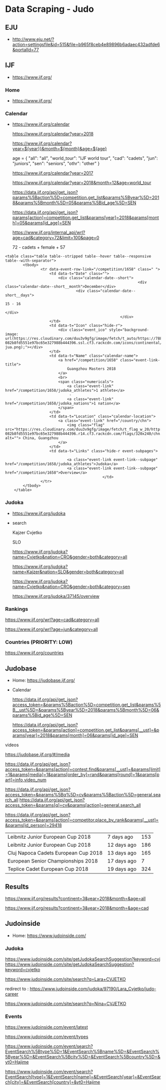 # Data Scraping - Judo

## EJU

*   http://www.eju.net/?action=settingsfile&id=515&file=b965f8ceb4e89896b6adaec432adfde6&portalId=77

## IJF 

*   https://www.ijf.org/

### Home

*   https://www.ijf.org/

### Calendar

*   https://www.ijf.org/calendar

    https://www.ijf.org/calendar?year=2018

    https://www.ijf.org/calendar?year=${year}}&month=${month}&age=${age}

    age = 
    { 
        "all": "all",
        "world_tour": "IJF world tour", 
        "cad": "cadets",
        "jun": "juniors",
        "sen": "seniors",
        "othr": "other"
    }

    https://www.ijf.org/calendar?year=2017

    https://www.ijf.org/calendar?year=2018&month=12&age=world_tour

    https://data.ijf.org/api/get_json?params%5Baction%5D=competition.get_list&params%5Byear%5D=2018&params%5Bmonth%5D=05&params%5Bid_age%5D=SEN

    https://data.ijf.org/api/get_json?params[action]=competition.get_list&params[year]=2018&params[month]=05&params[id_age]=SEN

    https://www.ijf.org/internal_api/wrl?age=cad&category=72&limit=100&page=0

    72 - cadets + female + 57


```
<table class="table table--stripped table--hover table--responsive table--with-separator">
        <tbody>
                <tr data-event-row-link="/competition/1658" class=" ">
                    <td data-t="Date" class="">
                        <div class="calendar-date--short">
                                                            <div class="calendar-date--short__month">December</div>
                                <div class="calendar-date--short__days">
                                                                            15 - 16
                                                                    </div>
                                                    </div>
                    </td>
                    <td data-t="Icon" class="hide-r">
                        <div class="event_ico" style="background-image: url(https://res.cloudinary.com/duu3v9gfg/image/fetch/t_auto/https://78884ca60822a34fb0e6-082b8fd5551e97bc65e327988b444396.ssl.cf3.rackcdn.com/icons/continental/logo-jua.png);"></div>
                    </td>
                    <td data-t="Name" class="calendar-name">
                        <a href="/competition/1658" class="event-link-title">
                            Guangzhou Masters 2018
                        </a>
                        <br>
                        <span class="numericals">
                            <a class="event-link" href="/competition/1658/judoka_athletes">1 athlete</a>
                             - 
                            <a class="event-link" href="/competition/1658/judoka_nations">1 nation</a>
                        </span>
                    </td>
                    <td data-t="Location" class="calendar-location">
                        <a class="event-link" href="/country/chn">
                            <img class="flag" src="https://res.cloudinary.com/duu3v9gfg/image/fetch/t_flag_w_20/http://99e89a50309ad79ff91d-082b8fd5551e97bc65e327988b444396.r14.cf3.rackcdn.com/flags/320x240/chn.png" alt=""> China, Guangzhou
                        </a>
                    </td>
                    <td data-t="Links" class="hide-r event-subpages">
                                                    
                            <a class="event-link event-link--subpage" href="/competition/1658/judoka_athletes">Judoka</a>
                            <a class="event-link event-link--subpage" href="/competition/1658">Overview</a>
                                            </td>
                </tr>
        </tbody>
    </table>
```

### Judoka 

*    https://www.ijf.org/judoka

*   search 

    Kajzer
    Cvjetko 

    SLO

    https://www.ijf.org/judoka?name=Cvjetko&nation=CRO&gender=both&category=all

    https://www.ijf.org/judoka?name=Kajzer&nation=SLO&gender=both&category=all

    https://www.ijf.org/judoka?name=Cvjetko&nation=CRO&gender=both&category=sen

    https://www.ijf.org/judoka/37145/overview



### Rankings

https://www.ijf.org/wrl?age=cad&category=all

https://www.ijf.org/wrl?age=jun&category=all


### Countries (PRIORITY: LOW)

https://www.ijf.org/countries


## Judobase

*   Home: https://judobase.ijf.org/

*   Calendar

    https://data.ijf.org/api/get_json?access_token=&params%5Baction%5D=competition.get_list&params%5B__ust%5D=&params%5Byear%5D=2018&params%5Bmonth%5D=06&params%5Bid_age%5D=SEN

    https://data.ijf.org/api/get_json?access_token=&params[action]=competition.get_list&params[__ust]=&params[year]=2018&params[month]=06&params[id_age]=SEN

videos

https://judobase.ijf.org/#/media

https://data.ijf.org/api/get_json?access_token=&params[action]=contest.find&params[__ust]=&params[limit]=1&params[media]=1&params[order_by]=rand&params[round]=1&params[part]=info,video_num


https://data.ijf.org/api/get_json?access_token=&params%5Bq%5D=cv&params%5Baction%5D=general.search_all
https://data.ijf.org/api/get_json?access_token=&params[q]=cv&params[action]=general.search_all


https://data.ijf.org/api/get_json?access_token=&params[action]=competitor.place_by_rank&params[__ust]=&params[id_person]=29418


<table class="table js-tbl_latest_uploads">
    <tbody>
        <tr class="pointer" data-competition_code="cont_cup_jun_aut2018"><td>Leibnitz Junior European Cup 2018</td><td>7 days ago</td><td>153</td></tr>
        <tr class="pointer" data-competition_code="cont_cup_jun_aut2018"><td>Leibnitz Junior European Cup 2018</td><td>12 days ago</td><td>186</td></tr>
        <tr class="pointer" data-competition_code="cont_cup_cad_rou2018"><td>Cluj Napoca Cadets European Cup 2018</td><td>13 days ago</td><td>165</td></tr>
        <tr class="pointer" data-competition_code="eju_sen2018"><td>European Senior Championships 2018</td><td>17 days ago</td><td>7</td></tr>
        <tr class="pointer" data-competition_code="cont_cup_cad_cze2018"><td>Teplice Cadet European Cup 2018</td><td>19 days ago</td><td>324</td></tr>
    </tbody>
</table>

## Results

https://www.ijf.org/results?continent=3&year=2018&month=&age=all

https://www.ijf.org/results?continent=3&year=2018&month=&age=cad


## Judoinside

*   Home: https://www.judoinside.com/

### Judoka

https://www.judoinside.com/site/getJudokaSearchSuggestion?keyword=cvj
https://www.judoinside.com/site/getJudokaSearchSuggestion?keyword=cvjetko


https://www.judoinside.com/site/search?q=Lara+CVJETKO

redirect to : https://www.judoinside.com/judoka/97190/Lara_Cvjetko/judo-career


https://www.judoinside.com/site/search?q=Nina+CVJETKO


### Events

https://www.judoinside.com/event/latest

https://www.judoinside.com/event/types

https://www.judoinside.com/event/search?EventSearch%5Btype%5D=1&EventSearch%5Bname%5D=&EventSearch%5Byear%5D=&EventSearch%5Bcity%5D=&EventSearch%5Bcountry%5D=&yt0=Hajime

https://www.judoinside.com/event/search?EventSearch[type]=1&EventSearch[name]=&EventSearch[year]=&EventSearch[city]=&EventSearch[country]=&yt0=Hajime
